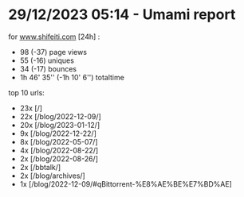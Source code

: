 # 29/12/2023 05:14 - Umami report
for www.shifeiti.com [24h] :

 - 98 (-37) page views
 - 55 (-16) uniques
 - 34 (-17) bounces
 - 1h 46' 35'' (-1h 10' 6'') totaltime


top 10 urls:
 - 23x [/]
 - 22x [/blog/2022-12-09/]
 - 20x [/blog/2023-01-12/]
 - 9x [/blog/2022-12-22/]
 - 8x [/blog/2022-05-07/]
 - 4x [/blog/2022-08-22/]
 - 2x [/blog/2022-08-26/]
 - 2x [/bbtalk/]
 - 2x [/blog/archives/]
 - 1x [/blog/2022-12-09/#qBittorrent-%E8%AE%BE%E7%BD%AE]


